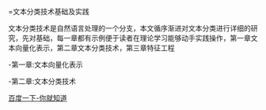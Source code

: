=文本分类技术基础及实践

​        文本分类技术是自然语言处理的一个分支，本文循序渐进对文本分类进行详细的研究，先对基础，每一章都有示例便于读者在理论学习能够动手实践操作，第一章文本向量化表示，第二章文本分类技术，第三章特征工程

-第一章:文本向量化表示

-第二章:文本分类技术

[百度一下-你就知道](http://www.baidu.com "百度一下")
